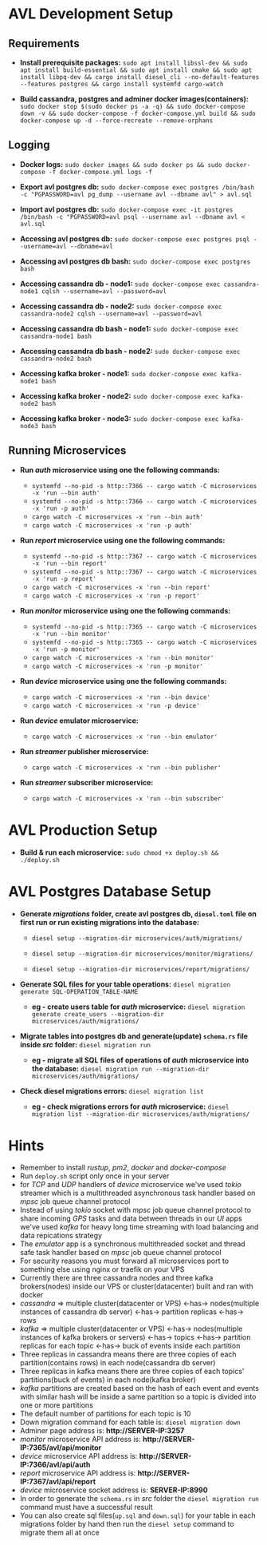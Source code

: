 # AVL Development Setup

## Requirements

* **Install prerequisite packages:** ```sudo apt install libssl-dev && sudo apt install build-essential && sudo apt install cmake && sudo apt install libpq-dev && cargo install diesel_cli --no-default-features --features postgres && cargo install systemfd cargo-watch```

* **Build cassandra, postgres and adminer docker images(containers):** ```sudo docker stop $(sudo docker ps -a -q) && sudo docker-compose down -v && sudo docker-compose -f docker-compose.yml build && sudo docker-compose up -d --force-recreate --remove-orphans```

## Logging

* **Docker logs:** ```sudo docker images && sudo docker ps && sudo docker-compose -f docker-compose.yml logs -f```

* **Export avl postgres db:** ```sudo docker-compose exec postgres /bin/bash -c "PGPASSWORD=avl pg_dump --username avl --dbname avl" > avl.sql```

* **Import avl postgres db:** ```sudo docker-compose exec -it postgres /bin/bash -c "PGPASSWORD=avl psql --username avl --dbname avl < avl.sql```

* **Accessing avl postgres db:** ```sudo docker-compose exec postgres psql --username=avl --dbname=avl```

* **Accessing avl postgres db bash:** ```sudo docker-compose exec postgres bash```

* **Accessing cassandra db - node1:** ```sudo docker-compose exec cassandra-node1 cqlsh --username=avl --password=avl```

* **Accessing cassandra db - node2:** ```sudo docker-compose exec cassandra-node2 cqlsh --username=avl --password=avl```

* **Accessing cassandra db bash - node1:** ```sudo docker-compose exec cassandra-node1 bash```

* **Accessing cassandra db bash - node2:** ```sudo docker-compose exec cassandra-node2 bash```

* **Accessing kafka broker - node1:** ```sudo docker-compose exec kafka-node1 bash```

* **Accessing kafka broker - node2:** ```sudo docker-compose exec kafka-node2 bash```

* **Accessing kafka broker - node3:** ```sudo docker-compose exec kafka-node3 bash```

## Running Microservices

* **Run _auth_ microservice using one the following commands:** 
    * ```systemfd --no-pid -s http::7366 -- cargo watch -C microservices -x 'run --bin auth'```
    * ```systemfd --no-pid -s http::7366 -- cargo watch -C microservices -x 'run -p auth'```
    * ```cargo watch -C microservices -x 'run --bin auth'```
    * ```cargo watch -C microservices -x 'run -p auth'``` 

* **Run _report_ microservice using one the following commands:** 
    * ```systemfd --no-pid -s http::7367 -- cargo watch -C microservices -x 'run --bin report'```
    * ```systemfd --no-pid -s http::7367 -- cargo watch -C microservices -x 'run -p report'```
    * ```cargo watch -C microservices -x 'run --bin report'```
    * ```cargo watch -C microservices -x 'run -p report'```

* **Run _monitor_ microservice using one the following commands:** 
    * ```systemfd --no-pid -s http::7365 -- cargo watch -C microservices -x 'run --bin monitor'```
    * ```systemfd --no-pid -s http::7365 -- cargo watch -C microservices -x 'run -p monitor'```
    * ```cargo watch -C microservices -x 'run --bin monitor'```
    * ```cargo watch -C microservices -x 'run -p monitor'```

* **Run _device_ microservice using one the following commands:** 
    * ```cargo watch -C microservices -x 'run --bin device'```
    * ```cargo watch -C microservices -x 'run -p device'```

* **Run _device_ emulator microservice:**
    * ```cargo watch -C microservices -x 'run --bin emulator'```

* **Run _streamer_ publisher microservice:**
    * ```cargo watch -C microservices -x 'run --bin publisher'```

* **Run _streamer_ subscriber microservice:**
    * ```cargo watch -C microservices -x 'run --bin subscriber'```

# AVL Production Setup

* **Build & run each microservice:** ```sudo chmod +x deploy.sh && ./deploy.sh```

# AVL Postgres Database Setup

* **Generate _migrations_ folder, create avl postgres db, `diesel.toml` file on first run or run existing migrations into the database:** 

    * ```diesel setup --migration-dir microservices/auth/migrations/```

    * ```diesel setup --migration-dir microservices/monitor/migrations/```

    * ```diesel setup --migration-dir microservices/report/migrations/```

* **Generate SQL files for your table operations:** ```diesel migration generate SQL-OPERATION_TABLE-NAME```

    * **eg - create users table for _auth_ microservice:** ```diesel migration generate create_users --migration-dir microservices/auth/migrations/```

* **Migrate tables into postgres db and generate(update) `schema.rs` file inside _src_ folder:** ```diesel migration run```

    * **eg - migrate all SQL files of operations of _auth_ microservice into the database:** ```diesel migration run --migration-dir microservices/auth/migrations/```

* **Check diesel migrations errors:** ```diesel migration list```

    * **eg - check migrations errors for _auth_ microservice:** ```diesel migration list --migration-dir microservices/auth/migrations/```

# Hints

* Remember to install _rustup_, _pm2_, _docker_ and _docker-compose_
* Run `deploy.sh` script only once in your server
* for _TCP_ and _UDP_ handlers of _device_ microservice we've used _tokio_ streamer which is a multithreaded asynchronous task handler based on _mpsc_ job queue channel protocol
* Instead of using _tokio_ socket with _mpsc_ job queue channel protocol to share incoming _GPS_ tasks and data between threads in our _UI_ apps we've used _kafka_ for heavy long time streaming with load balancing and data repications strategy
* The _emulator_ app is a synchronous multithreaded socket and thread safe task handler based on _mpsc_ job queue channel protocol
* For security reasons you must forward all microservices port to something else using nginx or traefik on your VPS
* Currently there are three cassandra nodes and three kafka brokers(nodes) inside our VPS or cluster(datacenter) built and ran with docker
* _cassandra_ => multiple cluster(datacenter or VPS) <-has-> nodes(multiple instances of cassandra db server) <-has-> partition replicas <-has-> rows
* _kafka_ => multiple cluster(datacenter or VPS) <-has-> nodes(multiple instances of kafka brokers or servers) <-has-> topics <-has-> partition replicas for each topic <-has-> buck of events inside each partition 
* Three replicas in cassandra means there are three copies of each partition(contains rows) in each node(cassandra db server)
* Three replicas in kafka means there are three copies of each topics' partitions(buck of events) in each node(kafka broker)
* _kafka_ partitions are created based on the hash of each event and events with similar hash will be inside a same partition so a topic is divided into one or more partitions
* The default number of partitions for each topic is 10
* Down migration command for each table is: ```diesel migration down```
* Adminer page address is: **http://SERVER-IP:3257**
* _monitor_ microservice API address is: **http://SERVER-IP:7365/avl/api/monitor**
* _device_ microservice API address is: **http://SERVER-IP:7366/avl/api/auth**
* _report_ microservice API address is: **http://SERVER-IP:7367/avl/api/report**
* _device_ microservice socket address is: **SERVER-IP:8990**
* In order to generate the `schema.rs` in _src_ folder the ```diesel migration run``` command must have a successful result
* You can also create sql files(`up.sql` and `down.sql`) for your table in each migrations folder by hand then run the ```diesel setup``` command to migrate them all at once